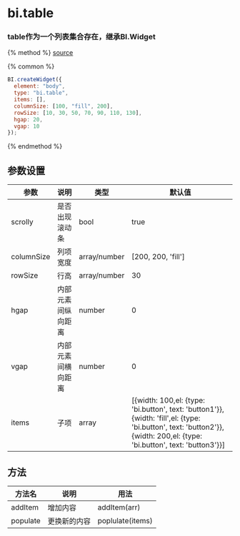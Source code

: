 # bi.table

### table作为一个列表集合存在，继承BI.Widget
{% method %}
[source](https://jsfiddle.net/fineui/8t2en619/)

{% common %}
```javascript
BI.createWidget({
  element: "body",
  type: "bi.table",
  items: [],
  columnSize: [100, "fill", 200],
  rowSize: [10, 30, 50, 70, 90, 110, 130],
  hgap: 20,
  vgap: 10
});
```

{% endmethod %}

## 参数设置
| 参数         | 说明        | 类型           | 默认值                                      |
| ---------- | --------- | ------------ | ---------------------------------------- |
| scrolly    | 是否出现滚动条   | bool         | true                                     |
| columnSize | 列项宽度      | array/number | [200, 200, 'fill']                       |
| rowSize    | 行高        | array/number | 30                                       |
| hgap       | 内部元素间纵向距离 | number       | 0                                        |
| vgap       | 内部元素间横向距离 | number       | 0                                        |
| items      | 子项        | array        | [{width: 100,el: {type: 'bi.button', text: 'button1'}},{width: 'fill',el: {type: 'bi.button', text: 'button2'}},{width: 200,el: {type: 'bi.button', text: 'button3'}}] |

## 方法
| 方法名      | 说明     | 用法               |
| -------- | ------ | ---------------- |
| addItem  | 增加内容   | addItem(arr)     |
| populate | 更换新的内容 | poplulate(items) |

